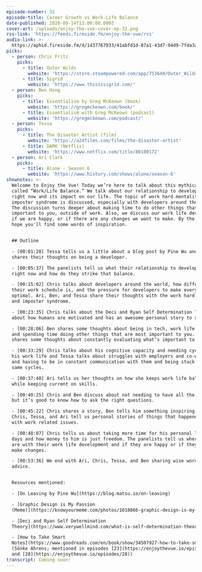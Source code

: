 ```yaml
---
episode-number: 32
episode-title: Career Growth vs Work-Life Balance
date-published: 2020-09-14T11:00:00.000Z
cover-art: /uploads/enjoy-the-vue-cover-ep-32.png
rss-link: 'https://feeds.fireside.fm/enjoy-the-vue/rss'
audio-link: >-
  https://aphid.fireside.fm/d/1437767933/41abfd1d-87a1-43d7-94d9-7fda3a5120e1/5611dd7d-eabd-431d-a207-ec963d0158b8.mp3
picks:
  - person: Chris Fritz
    picks:
      - title: Outer Wilds
        website: 'https://store.steampowered.com/app/753640/Outer_Wilds/'
      - title: Sigrid
        website: 'https://www.thisissigrid.com/'
  - person: Ben Hong
    picks:
      - title: Essentialism by Greg McKeown (book)
        website: 'https://gregmckeown.com/book/'
      - title: Essentialism with Greg McKeown (podcast)
        website: 'https://gregmckeown.com/podcast/'
  - person: Tessa
    picks:
      - title: The Disaster Artist (film)
        website: 'https://a24films.com/films/the-disaster-artist'
      - title: DARK (Netflix)
        website: 'https://www.netflix.com/title/80100172'
  - person: Ari Clark
    picks:
      - title: Alone - Season 6
        website: 'https://www.history.com/shows/alone/season-6'
shownotes: >-
  Welcome to Enjoy the Vue! Today we’re here to talk about this mythical thing
  called “Work/Life Balance.” We talk about our relationship to development
  right now and its impact on our life. The topic of work hard mentality and
  imposter syndrome is discussed, especially with developers around the world.
  The discussion turns deeper about making time to do other things that are
  important to you, outside of work. Also, we discuss our work life development,
  if we are happy, or if there are any changes we want to make. By the end, we
  hope you'll find some words of inspiration. 


  ## Outline

  - [00:01:28] Tessa tells us a little about a blog post by Pine Wu and everyone
  shares their thoughts on being a developer.

  - [00:05:37] The panelists tell us what their relationship to development is
  right now and how do they strike that balance.

  - [00:15:02] Chris talks about developers around the world, how different
  their work schedule is, and the pressure for developers to make every moment
  optimal. Ari, Ben, and Tessa share their thoughts with the work hard mentality
  and imposter syndrome.

  - [00:23:35] Chris talks about the Deci and Ryan Self Determination Theory
  about how humans are motivated and has an awesome personal story to share. ☺

  - [00:28:06] Ben shares some thoughts about being in tech, work life balance
  and spending time doing other things that are most important to you. Ari
  shares some thoughts about constantly evaluating what’s important to you.

  - [00:33:29] Chris talks about his cognitive capacity and needing cycles in
  his work life and Tessa talks about struggles with employers and co-workers
  and having to be in constant communication with them and being stuck in the
  same cycles.

  - [00:37:40] Ari tells us her thoughts on how she keeps work life balance
  while keeping current on skills.

  - [00:40:25] Chris and Ben discuss about not needing to have all the answers,
  but it’s good to know how to ask the right questions.

  - [00:45:22] Chris shares a story, Ben tells him something inspiring, and
  Chris, Tessa, and Ari tell us personal stories of things that happened to them
  with work related issues.

  - [00:48:07] Chris tells us about taking more time for his personal life these
  days and how money to him is just freedom. The panelists tell us where they
  are with their work life development and if they are happy or if they want to
  make changes.

  - [00:53:36] We end with Ari, Chris, Tessa, and Ben sharing wise words of
  advice.


  Resources mentioned:

  - [On Leaving by Pine Wu](https://blog.matsu.io/on-leaving)

  - [Graphic Design is My Passion
  (Meme)](https://knowyourmeme.com/photos/1018866-graphic-design-is-my-passion)

  - [Deci and Ryan Self Determination
  Theory](https://www.verywellmind.com/what-is-self-determination-theory-2795387)

  - [How to Take Smart
  Notes](https://www.goodreads.com/en/book/show/34507927-how-to-take-smart-notes)
  (Sönke Ahrens; mentioned in episodes [23](https://enjoythevue.io/episodes/23)
  and [28](https://enjoythevue.io/episodes/28))
transcript: Coming soon!
---
```

